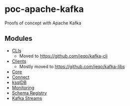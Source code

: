 # poc-apache-kafka

Proofs of concept with Apache Kafka

## Modules

- [CLIs](./cli)
  - Moved to https://github.com/jeqo/kafka-cli
- [Clients](./clients)
  - Mostly moved to https://github.com/jeqo/kafka-libs
- [Core](./core)
- [Connect](./connect)
- [ksqlDB](./ksqldb)
- [Monitoring](./monitoring)
- [Schema Registry](./schema-registry)
- [Kafka Streams](./streams)
